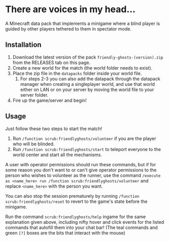 # There are voices in my head...

A Minecraft data pack that implements a minigame where a blind player is guided by other players tethered to them in spectator mode.

## Installation

1. Download the latest version of the pack `friendly-ghosts-(version).zip` from the RELEASES tab on this page.
2. Create a new world for the match (the world folder needs to exist).
3. Place the zip file in the `datapacks` folder inside your world file.
    1. For steps 2-3 you can also add the datapack through the datapack manager when creating a singleplayer world, and use that world either on LAN or on your server by moving the world file to your server folder.
4. Fire up the game/server and begin!

## Usage

Just follow these two steps to start the match!

1. Run `/function scrub:friendlyghosts/volunteer` if you are the player who will be blinded.
2. Run `/function scrub:friendlyghosts/start` to teleport everyone to the world center and start all the mechanisms.

A user with operator permissions should run these commands, but if for some reason you don't want to or can't give operator permissions to the person who wishes to volunteer as the runner, use the command `/execute as <name_here> run /function scrub:friendlyghosts/volunteer` and replace `<name_here>` with the person you want.

You can also stop the session prematurely by running `/function scrub:friendlyghosts/reset` to revert to the game's state before the minigame.

Run the command `scrub:friendlyghosts/help` ingame for the same explanation given above, including nifty hover and click events for the listed commands that autofill them into your chat bar!
(The teal commands and green `[?]` boxes are the bits that interact with the mouse)
